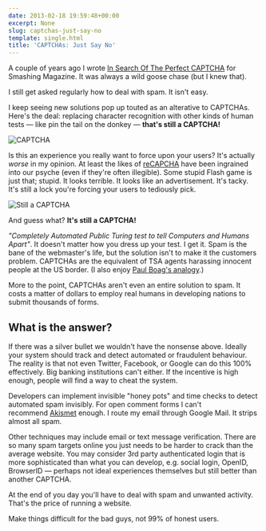 ```yaml
---
date: 2013-02-18 19:59:48+00:00
excerpt: None
slug: captchas-just-say-no
template: single.html
title: 'CAPTCHAs: Just Say No'
---
```


A couple of years ago I wrote [In Search Of The Perfect CAPTCHA](http://coding.smashingmagazine.com/2011/03/04/in-search-of-the-perfect-captcha/) for Smashing Magazine. It was always a wild goose chase (but I knew that).

I still get asked regularly how to deal with spam. It isn't easy.

I keep seeing new solutions pop up touted as an alterative to CAPTCHAs. Here's the deal: replacing character recognition with other kinds of human tests — like pin the tail on the donkey — **that's still a CAPTCHA!**

![CAPTCHA](/images/2013/02/CAPTCHA.png)

Is this an experience you really want to force upon your users? It's actually _worse_ in my opinion. At least the likes of [reCAPCHA](http://en.wikipedia.org/wiki/ReCAPTCHA) have been ingrained into our psyche (even if they're often illegible). Some stupid Flash game is just that; stupid. It looks terrible. It looks like an advertisement. It's tacky. It's still a lock you're forcing your users to tediously pick.

![Still a CAPTCHA](/images/2013/02/STILL-A-CAPTCHA.png)

And guess what? **It's still a CAPTCHA!**

_"Completely Automated Public Turing test to tell Computers and Humans Apart"_. It doesn't matter how you dress up your test. I get it. Spam is the bane of the webmaster's life, but the solution isn't to make it the customers problem. CAPTCHAs are the equivalent of TSA agents harassing innocent people at the US border. (I also enjoy [Paul Boag's analogy](http://boagworld.com/usability/dealing-with-spam/).)

More to the point, CAPTCHAs aren't even an entire solution to spam. It costs a matter of dollars to employ real humans in developing nations to submit thousands of forms.

## What is the answer?

If there was a silver bullet we wouldn't have the nonsense above. Ideally your system should track and detect automated or fraudulent behaviour. The reality is that not even Twitter, Facebook, or Google can do this 100% effectively. Big banking institutions can't either. If the incentive is high enough, people will find a way to cheat the system.

Developers can implement invisible "honey pots" and time checks to detect automated spam invisibly. For open comment forms I can't recommend [Akismet](http://akismet.com/) enough. I route my email through Google Mail. It strips almost all spam.

Other techniques may include email or text message verification. There are so many spam targets online you just needs to be harder to crack than the average website. You may consider 3rd party authenticated login that is more sophisticated than what you can develop, e.g. social login, OpenID, BrowserID — perhaps not ideal experiences themselves but still better than another CAPTCHA.

At the end of you day you'll have to deal with spam and unwanted activity. That's the price of running a website.

Make things difficult for the bad guys, not 99% of honest users.
